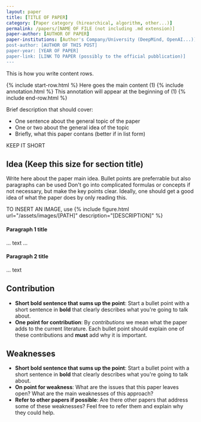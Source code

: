 ```yaml
---
layout: paper
title: [TITLE OF PAPER]
category: [Paper category (hirearchical, algorithm, other...)]
permalink: /papers/[NAME OF FILE (not including .md extension)]
paper-author: [AUTHOR OF PAPER]
paper-institutions: [Author's Company/University (DeepMind, OpenAI...)]
post-author: [AUTHOR OF THIS POST]
paper-year: [YEAR OF PAPER]
paper-link: [LINK TO PAPER (possibly to the official pubblication)]
---
```

<!--
Disclaimer and authorship:
This article is provided for free only for your personal informational and entertainment purposes. No commercial use of it is allowed.

Please note there might be mistakes. We would be grateful to receive (constructive) criticism if you spot any. You can reach us at: ai.campus.ai@gmail.com or directly open an issue on our github repo: https://github.com/CampusAI/CampusAI.github.io

If considering to use the text please cite the original author/s of the lecture/paper.
Furthermore, please acknowledge our work by adding a link to our website: https://campusai.github.io/ and citing our names: Oleguer Canal and Federico Taschin.
-->

This is how you write content rows. 

{% include start-row.html %}
  Here goes the main content (1)
{% include annotation.html %}
  This annotation will appear at the beginning of (1)
{% include end-row.html %}


Brief description that should cover:
 - One sentence about the general topic of the paper
 - One or two about the general idea of the topic
 - Briefly, what this paper contans (better if in list form)

KEEP IT SHORT

## Idea (Keep this size for section title)
Write here about the paper main idea. Bullet points are preferrable but also paragraphs can be used
Don't go into complicated formulas or concepts if not necessary, but make the key points clear. Ideally,
one should get a good idea of what the paper does by only reading this.

TO INSERT AN IMAGE, use	
{% include figure.html url="/assets/images/[PATH]" description="[DESCRIPTION]" %}

#### Paragraph 1 title
 ... text ...
#### Paragraph 2 title
 ... text


## Contribution
 - **Short bold sentence that sums up the point**: Start a bullet point with a short sentence in **bold**
   that clearly describes what you're going to talk about.
 - **One point for contribution**: By *contributions* we mean what the paper adds to the current literature.
   Each bullet point should explain one of these contributions and **must** add why it is important. 

## Weaknesses
 - **Short bold sentence that sums up the point**: Start a bullet point with a short sentence in **bold**
   that clearly describes what you're going to talk about.
 - **On point for weakness**: What are the issues that this paper leaves open? What are the main weaknesses
   of this approach?
 - **Refer to other papers if possible**: Are there other papers that address some of these weaknesses? Feel
   free to refer them and explain why they could help.

